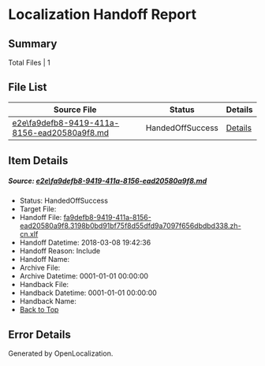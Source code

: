 # <a name='report-top'></a> Localization Handoff Report

## Summary
 Total Files | 1

## File List
 Source File | Status | Details 
 ----------- | ------ | ------- 
 [e2e\fa9defb8-9419-411a-8156-ead20580a9f8.md](https://github.com/OpenLocalizationTestOrg/ol-test4/blob/2ed1f06206c1ae22237b60455cf21e13971dfc47/e2e/fa9defb8-9419-411a-8156-ead20580a9f8.md) | HandedOffSuccess | [Details](#dd6d2f871bf187c90878a67834511e4aead66ff51)

## Item Details
##### <a name='dd6d2f871bf187c90878a67834511e4aead66ff51'></a> Source: [e2e\fa9defb8-9419-411a-8156-ead20580a9f8.md](https://github.com/OpenLocalizationTestOrg/ol-test4/blob/2ed1f06206c1ae22237b60455cf21e13971dfc47/e2e/fa9defb8-9419-411a-8156-ead20580a9f8.md)
* Status: HandedOffSuccess
* Target File: 
* Handoff File: [fa9defb8-9419-411a-8156-ead20580a9f8.3198b0bd91bf75f8d55dfd9a7097f656dbdbd338.zh-cn.xlf](https://github.com/OpenLocalizationTestOrg/ol-test4-handoff/blob/0183afee2dc8816ac8c213f71da4bb24f65318ef/ol-handoff/OpenLocalizationTestOrg/ol-test4-zhcn/qimu/ht/fa9defb8-9419-411a-8156-ead20580a9f8.3198b0bd91bf75f8d55dfd9a7097f656dbdbd338.zh-cn.xlf)
* Handoff Datetime: 2018-03-08 19:42:36
* Handoff Reason: Include
* Handoff Name: 
* Archive File: 
* Archive Datetime: 0001-01-01 00:00:00
* Handback File: 
* Handback Datetime: 0001-01-01 00:00:00
* Handback Name: 
* [Back to Top](#report-top)


## Error Details

Generated by OpenLocalization.
